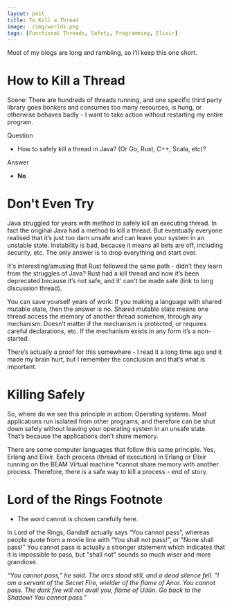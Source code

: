 ```yaml
---
layout: post
title: To Kill a Thread 
image:  /img/worlds.png
tags: [Functional Threads, Safety, Programming, Elixir]
---
```


Most of my blogs are long and rambling, so I’ll keep this one short.

# How to Kill a Thread

Scene:  There are hundreds of threads running, and one specific third party library goes bonkers and consumes too many resources, is hung, or otherwise behaves badly - I want to take action without restarting my entire program.

Question
* How to safely kill a thread in Java? (Or Go, Rust, C++, Scala, etc)?

Answer
* **No**

# Don't Even Try

Java struggled for years with method to safely kill an executing thread. In fact the original Java had a method to kill a thread. But eventually everyone realised that it’s just too darn unsafe and can leave your system in an unstable state. Instability is bad, because it means all bets are off, including security, etc. The only answer is to drop everything and start over.

It's interesting/amusing that Rust followed the same path - didn’t they learn from the struggles of Java? Rust had a kill thread and now it’s been deprecated because it’s not safe, and it' can't be made safe (link to long discussion thread).

You can save yourself years of work: If you making a language with shared mutable state, then the answer is no.  Shared mutable state means one thread access the memory of another thread somehow, through any mechanism. Doesn’t matter if the mechanism is protected, or requires careful declarations, etc. If the mechanism exists in any form it’s a non-started. 

There’s actually a proof for this somewhere - I read it a long time ago and it made my brain hurt, but I remember the conclusion and that’s what is important.

# Killing Safely

So, where do we see this principle in action: Operating systems. Most applications run isolated from other programs, and therefore can be shut down safely without leaving your operating system in an unsafe state. That’s because the applications don’t share memory.

There are some computer languages that follow this same principle. Yes, Erlang and Elixir. Each process (thread of execution) in Erlang or Elixir running on the BEAM Virtual machine *cannot share memory with another process. Therefore, there is a safe way to kill a process - end of story. 

# Lord of the Rings Footnote

* The word cannot is chosen carefully here.

In Lord of the Rings, Gandalf actually says “You cannot pass”, whereas people quote from a movie line with “You shall not pass!”, or "None shall pass!" You cannot pass is actually a stronger statement which indicates that it is impossible to pass, but "shall not" sounds so much wiser and more grandiose. 

*“You cannot pass," he said. The orcs stood still, and a dead silence fell. "I am a servant of the Secret Fire, wielder of the flame of Anor. You cannot pass. The dark fire will not avail you, flame of Udûn. Go back to the Shadow! You cannot pass.”*



